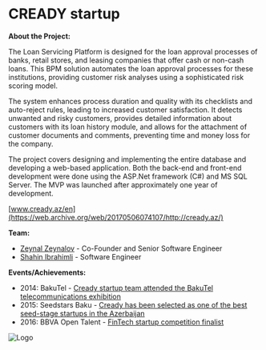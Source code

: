 # CREADY startup

**About the Project:**

The Loan Servicing Platform is designed for the loan approval processes of banks, retail stores, and leasing companies that offer cash or non-cash loans. This BPM solution automates the loan approval processes for these institutions, providing customer risk analyses using a sophisticated risk scoring model.

The system enhances process duration and quality with its checklists and auto-reject rules, leading to increased customer satisfaction. It detects unwanted and risky customers, provides detailed information about customers with its loan history module, and allows for the attachment of customer documents and comments, preventing time and money loss for the company.

The project covers designing and implementing the entire database and developing a web-based application. Both the back-end and front-end development were done using the ASP.Net framework (C#) and MS SQL Server. The MVP was launched after approximately one year of development.

[www.cready.az/en](https://web.archive.org/web/20170506074107/http://cready.az/)

**Team:**

- [Zeynal Zeynalov](https://www.linkedin.com/in/zeynal/) - Co-Founder and Senior Software Engineer
- [Shahin Ibrahimli](https://www.linkedin.com/in/sahin-ibrahimli/) - Software Engineer

**Events/Achievements:**

- 2014: BakuTel - [Cready startup team attended the BakuTel telecommunications exhibition](https://infocity.tech/2014/12/bakutel-2014-d%C9%99-istirak-ed%C9%99n-az%C9%99rbaycan-startaplari/)
- 2015: Seedstars Baku - [Cready has been selected as one of the best seed-stage startups in the Azerbaijan](https://report.az/ikt/bakida-azerbaycanli-startapcilar-arasinda-seedstars-world-musabiqesinin-yerli-secimi-kecirilecek/)
- 2016: BBVA Open Talent - [FinTech startup competition finalist](https://www.bbva.com/en/bbva-open-talent-2016-musonis-microfinance-solution-earns-special-financial-inclusion-award/)

![Logo](https://github.com/zeynalzeynalov/CreadyStartup/blob/main/Images/cready-logo.jpg)
